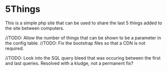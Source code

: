 # 5Things
This is a simple php site that can be used to share the last 5 things added to the site between computers.

//TODO: Allow the number of things that can be shown to be a parameter in the config table.
//TODO: Fix the bootstrap files so that a CDN is not required.

//TODO: Look into the SQL query bleed that was occuring between the first and last queries. Resolved with a kludge, not a permanent fix?